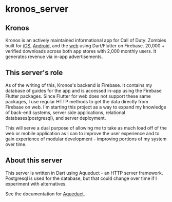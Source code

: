 # kronos_server

## Kronos

Kronos is an actively maintained informational app for Call of Duty: Zombies built for [iOS](https://apps.apple.com/us/app/kronos-cod-zombies-companion/id1438078478?ls=1), [Android](https://play.google.com/store/apps/details?id=companion.kronosflutter), and the [web](ronos.surge.sh) using Dart/Flutter on Firebase.
20,000 + verified downloads across both app stores with 2,000 monthly users. It generates revenue via in-app advertisements.


## This server's role

As of the writing of this, Kronos's backend is Firebase. It contains my database of guides for the app
and is accessed in-app using the Firebase Flutter packages. Since Flutter for web does not support these same packages,
I use regular HTTP methods to get the data directly from Firebase on web. I'm starting this project as a way to 
expand my knowledge of back-end systems, server side applications, relational databases(postgresql), and server deployment.

This will serve a dual purpose of allowing me to take as much load off of the web or mobile application as I can to improve the user experience and to gain experience of modular development - improving portions of my system over time.

## About this server

This server is written in Dart using Aqueduct - an HTTP server framework. Postgresql is used for the database, but that could change over time if I experiment with alternatives. 

See the documentation for [Aqueduct](https://aqueduct.io/).